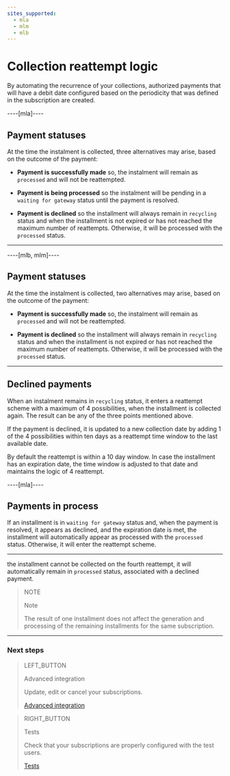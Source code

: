 ```yaml
---
sites_supported:
  - mla
  - mlm
  - mlb
---
```


# Collection reattempt logic

By automating the recurrence of your collections, authorized payments that will have a debit date configured based on the periodicity that was defined in the subscription are created.

----[mla]----

## Payment statuses
At the time the instalment is collected, three alternatives may arise, based on the outcome of the payment:

* __Payment is successfully made__ so, the instalment will remain as `processed` and will not be reattempted. 

* __Payment is being processed__ so the instalment will be pending in a `waiting for gateway` status until the payment is resolved.

* __Payment is declined__ so the installment will always remain in `recycling` status and when the installment is not expired or has not reached the maximum number of reattempts. Otherwise, it will be processed with the `processed` status.

------------

----[mlb, mlm]----

## Payment statuses
At the time the instalment is collected, two alternatives may arise, based on the outcome of the payment:

* __Payment is successfully made__ so, the instalment will remain as `processed` and will not be reattempted. 

* __Payment is declined__ so the installment will always remain in `recycling` status and when the installment is not expired or has not reached the maximum number of reattempts. Otherwise, it will be processed with the `processed` status.

------------

## Declined payments

When an instalment remains in `recycling` status, it enters a reattempt scheme with a maximum of 4 possibilities, when the installment is collected again. The result can be any of the three points mentioned above. 

If the payment is declined, it is updated to a new collection date by adding 1 of the 4 possibilities within ten days as a reattempt time window to the last available date.

By default the reattempt is within a 10 day window. In case the installment has an expiration date, the time window is adjusted to that date and maintains the logic of 4 reattempt.

----[mla]----

## Payments in process

If an installment is in `waiting for gateway` status and, when the payment is resolved, it appears as declined, and the expiration date is met, the installment will automatically appear as processed with the `processed` status. Otherwise, it will enter the reattempt scheme.

------------

the installment cannot be collected on the fourth reattempt, it will automatically remain in `processed` status, associated with a declined payment.

> NOTE
> 
> Note
> 
> The result of one installment does not affect the generation and processing of the remaining installments for the same subscription.

------------
### Next steps

> LEFT_BUTTON
>
> Advanced integration
>
> Update, edit or cancel your subscriptions.
>
> [Advanced integration](https://www.mercadopago[FAKER][URL][DOMAIN]/developers/en/guides/online-payments/subscriptions/advanced-integration)

> RIGHT_BUTTON
>
> Tests
>
> Check that your subscriptions are properly configured with the test users. 
>
> [Tests](https://www.mercadopago[FAKER][URL][DOMAIN]/developers/en/guides/online-payments/subscriptions/testing)
